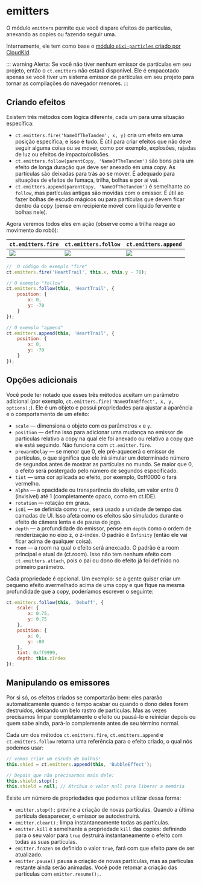 # emitters

O módulo `emitters` permite que você dispare efeitos de partículas, anexando as copies ou fazendo seguir uma.

Internamente, ele tem como base o [módulo `pixi-particles` criado por CloudKid](https://github.com/pixijs/pixi-particles).

::: warning Alerta:
Se você não tiver nenhum emissor de partículas em seu projeto, então o `ct.emitters` não estará disponível. Ele é empacotado apenas se você tiver um sistema emissor de partículas em seu projeto para tornar as compilações do navegador menores.
:::

## Criando efeitos

Existem três métodos com lógica diferente, cada um para uma situação específica:

* `ct.emitters.fire('NameOfTheTandem', x, y)` cria um efeito em uma posição específica, e isso é tudo. É útil para criar efeitos que não deve seguir alguma coisa ou se mover, como por exemplo, explosões, rajadas de luz ou efeitos de impacto/colisões.
* `ct.emitters.follow(parentCopy, 'NameOfTheTandem')` são bons para um efeito de longa duração que deve ser anexado em uma copy. As partículas são deixadas para trás ao se mover. É adequado para situações de efeitos de fumaça, trilha, bolhas e por aí vai.
* `ct.emitters.append(parentCopy, 'NameOfTheTandem')` é semelhante ao `follow`, mas partículas antigas são movidas com o emissor. É útil ao fazer bolhas de escudo mágicos ou para partículas que devem ficar dentro da copy (pense em recipiente móvel com líquido fervente e bolhas nele).

Agora veremos todos eles em ação (observe como a trilha reage ao movimento do robô):

`ct.emitters.fire` | `ct.emitters.follow` | `ct.emitters.append`
-|-|-
![](../images/emittersFire.gif) | ![](../images/emittersFollow.gif) | ![](../images/emittersAppend.gif)

```js
//  O código do exemplo "fire"
ct.emitters.fire('HeartTrail', this.x, this.y - 70);
```

```js
// O exemplo "follow"
ct.emitters.follow(this, 'HeartTrail', {
    position: {
        x: 0,
        y: -70
    }
});
```

```js
// O exemplo "append"
ct.emitters.append(this, 'HeartTrail', {
    position: {
        x: 0,
        y: -70
    }
});
```

## Opções adicionais

Você pode ter notado que esses três métodos aceitam um parâmetro adicional (por exemplo, `ct.emitters.fire('NameOfAnEffect', x, y, options);`). Ele é um objeto e possui propriedades para ajustar a aparência e o comportamento de um efeito:

* `scale` — dimensiona o objeto com os parâmetros `x` e `y`.
* `position` — defina isso para adicionar uma mudança no emissor de partículas relativo a copy na qual ele foi anexado ou relativo a copy que ele está seguindo. Não funciona com `ct.emitter.fire`.
* `prewarmDelay` — se menor que 0, ele pré-aquecerá o emissor de partículas, o que significa que ele irá simular um determinado número de segundos antes de mostrar as partículas no mundo. Se maior que 0, o efeito será postergado pelo número de segundos especificado.
* `tint` — uma cor aplicada ao efeito, por exemplo, 0xff0000 o fará vermelho.
* `alpha` — a opacidade ou transparência do efeito, um valor entre 0 (invisível) até 1 (completamente opaco, como em ct.IDE).
* `rotation` — rotação em graus.
* `isUi` — se definida como `true`, será usado a unidade de tempo das camadas de UI. Isso afeta como os efeitos são simulados durante o efeito de câmera lenta e de pausa do jogo.
* `depth` — a profundidade do emissor, pense em `depth` como o ordem de renderização no eixo z, o z-index. O padrão é `Infinity` (então ele vai ficar acima de qualquer coisa).
* `room` — a room na qual o efeito será anexcado. O padrão é a room principal e atual de (ct.room). Isso não tem nenhum efeito com `ct.emitters.attach`, pois o pai ou dono do efeito já foi definido no primeiro parâmetro.

Cada propriedade é opcional. Um exemplo: se a gente quiser criar um pequeno efeito avermelhado acima de uma copy e que fique na mesma profundidade que a copy, poderíamos escrever o seguinte:

```js
ct.emitters.follow(this, 'Debuff', {
    scale: {
        x: 0.75,
        y: 0.75
    },
    position: {
        x: 0,
        y: -80
    },
    tint: 0xff9999,
    depth: this.zIndex
});
```

## Manipulando os emissores

Por si só, os efeitos criados se comportarão bem: eles pararão automaticamente quando o tempo acabar ou quando o dono deles forem destruídos, deixando um belo rastro de partículas. Mas as vezes precisamos limpar completamente o efeito ou pausá-lo e reiniciar depois ou quem sabe ainda, pará-lo complemente antes de seu término normal.

Cada um dos métodos `ct.emitters.fire`, `ct.emitters.append` e `ct.emitters.follow` retorna uma referência para o efeito criado, o qual nós podemos usar:

```js
// vamos criar um escudo de bolhas!
this.shied = ct.emitters.append(this, 'BubbleEffect');

// Depois que não precisarmos mais dele:
this.shield.stop();
this.shield = null; // Atribua o valor null para liberar a memória
```

Existe um número de propriedades que podemos utilizar dessa forma:

* `emitter.stop();` previne a criação de novas partículas. Quando a última partícula desaparecer, o emissor se autodestruirá.
* `emitter.clear();` limpa instantaneamente todas as partículas.
* `emitter.kill` é semelhante a propriedade `kill` das copies: definindo para o seu valor para `true` destruirá instantaneamente o efeito com todas as suas partículas.
* `emitter.frozen` se definido o valor `true`, fará com que efeito pare de ser atualizado.
* `emitter.pause()` pausa a criação de novas partículas, mas as partículas restante ainda serão animadas. Você pode retomar a criação das partículas com `emitter.resume();`.
